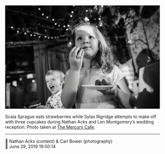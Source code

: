 ![Scaia Sprague eats strawberries](assets/e4891b470d7eca0b2b6e4fc4aafe9c35.webp)

Scaia Sprague eats strawberries while Sylas Rigridge attempts to make off with three cupcakes during Nathan Acks and Len Montgomery’s wedding reception. Photo taken at [The Mercury Cafe](http://mercurycafe.com/).

- - - -

<span aria-hidden="true">👥</span> Nathan Acks (content) & Carl Bower (photography)  
<span aria-hidden="true">📅</span> June 29, 2019 19:50:14
